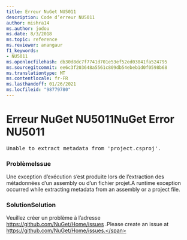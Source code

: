 ```yaml
---
title: Erreur NuGet NU5011
description: Code d’erreur NU5011
author: mishra14
ms.author: jodou
ms.date: 8/3/2018
ms.topic: reference
ms.reviewer: anangaur
f1_keywords:
- NU5011
ms.openlocfilehash: db30d8dc7f7741d701e53ef52ed03841fa524795
ms.sourcegitcommit: ee6c3f203648a5561c809db54ebeb1d0f0598b68
ms.translationtype: MT
ms.contentlocale: fr-FR
ms.lasthandoff: 01/26/2021
ms.locfileid: "98779780"
---
```

# <a name="nuget-error-nu5011"></a><span data-ttu-id="2da09-103">Erreur NuGet NU5011</span><span class="sxs-lookup"><span data-stu-id="2da09-103">NuGet Error NU5011</span></span>
<pre>Unable to extract metadata from 'project.csproj'.</pre>

### <a name="issue"></a><span data-ttu-id="2da09-104">Problème</span><span class="sxs-lookup"><span data-stu-id="2da09-104">Issue</span></span>

<span data-ttu-id="2da09-105">Une exception d’exécution s’est produite lors de l’extraction des métadonnées d’un assembly ou d’un fichier projet.</span><span class="sxs-lookup"><span data-stu-id="2da09-105">A runtime exception occurred while extracting metadata from an assembly or a project file.</span></span>


### <a name="solution"></a><span data-ttu-id="2da09-106">Solution</span><span class="sxs-lookup"><span data-stu-id="2da09-106">Solution</span></span>

<span data-ttu-id="2da09-107">Veuillez créer un problème à l’adresse https://github.com/NuGet/Home/issues .</span><span class="sxs-lookup"><span data-stu-id="2da09-107">Please create an issue at https://github.com/NuGet/Home/issues.</span></span>

